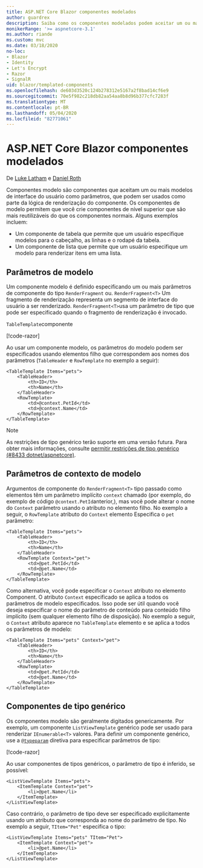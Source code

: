 ```yaml
---
title: ASP.NET Core Blazor componentes modelados
author: guardrex
description: Saiba como os componentes modelados podem aceitar um ou mais modelos de interface do usuário como parâmetros, que podem ser usados como parte da lógica de renderização do componente.
monikerRange: '>= aspnetcore-3.1'
ms.author: riande
ms.custom: mvc
ms.date: 03/18/2020
no-loc:
- Blazor
- Identity
- Let's Encrypt
- Razor
- SignalR
uid: blazor/templated-components
ms.openlocfilehash: de603d3520c124b278312e5167a2f8bad14cf6e9
ms.sourcegitcommit: 70e5f982c218db82aa54aa8b8d96b377cfc7283f
ms.translationtype: MT
ms.contentlocale: pt-BR
ms.lasthandoff: 05/04/2020
ms.locfileid: "82771061"
---
```

# <a name="aspnet-core-blazor-templated-components"></a>ASP.NET Core Blazor componentes modelados

De [Luke Latham](https://github.com/guardrex) e [Daniel Roth](https://github.com/danroth27)

Componentes modelo são componentes que aceitam um ou mais modelos de interface do usuário como parâmetros, que podem ser usados como parte da lógica de renderização do componente. Os componentes de modelo permitem que você crie componentes de nível superior que são mais reutilizáveis do que os componentes normais. Alguns exemplos incluem:

* Um componente de tabela que permite que um usuário especifique modelos para o cabeçalho, as linhas e o rodapé da tabela.
* Um componente de lista que permite que um usuário especifique um modelo para renderizar itens em uma lista.

## <a name="template-parameters"></a>Parâmetros de modelo

Um componente modelo é definido especificando um ou mais parâmetros de componente do tipo `RenderFragment` ou. `RenderFragment<T>` Um fragmento de renderização representa um segmento de interface do usuário a ser renderizado. `RenderFragment<T>`usa um parâmetro de tipo que pode ser especificado quando o fragmento de renderização é invocado.

`TableTemplate`componente

[!code-razor[](common/samples/3.x/BlazorWebAssemblySample/Components/TableTemplate.razor)]

Ao usar um componente modelo, os parâmetros do modelo podem ser especificados usando elementos filho que correspondem aos nomes dos parâmetros (`TableHeader` e `RowTemplate` no exemplo a seguir):

```razor
<TableTemplate Items="pets">
    <TableHeader>
        <th>ID</th>
        <th>Name</th>
    </TableHeader>
    <RowTemplate>
        <td>@context.PetId</td>
        <td>@context.Name</td>
    </RowTemplate>
</TableTemplate>
```

> [!NOTE]
> As restrições de tipo genérico terão suporte em uma versão futura. Para obter mais informações, consulte [permitir restrições de tipo genérico (#8433 dotnet/aspnetcore)](https://github.com/dotnet/aspnetcore/issues/8433).

## <a name="template-context-parameters"></a>Parâmetros de contexto de modelo

Argumentos de componente do `RenderFragment<T>` tipo passado como elementos têm um parâmetro implícito `context` chamado (por exemplo, do exemplo de código `@context.PetId`anterior,), mas você pode alterar o nome do `Context` parâmetro usando o atributo no elemento filho. No exemplo a seguir, o `RowTemplate` atributo do `Context` elemento Especifica o `pet` parâmetro:

```razor
<TableTemplate Items="pets">
    <TableHeader>
        <th>ID</th>
        <th>Name</th>
    </TableHeader>
    <RowTemplate Context="pet">
        <td>@pet.PetId</td>
        <td>@pet.Name</td>
    </RowTemplate>
</TableTemplate>
```

Como alternativa, você pode especificar o `Context` atributo no elemento Component. O atributo `Context` especificado se aplica a todos os parâmetros de modelo especificados. Isso pode ser útil quando você deseja especificar o nome do parâmetro de conteúdo para conteúdo filho implícito (sem qualquer elemento filho de disposição). No exemplo a seguir, o `Context` atributo aparece no `TableTemplate` elemento e se aplica a todos os parâmetros de modelo:

```razor
<TableTemplate Items="pets" Context="pet">
    <TableHeader>
        <th>ID</th>
        <th>Name</th>
    </TableHeader>
    <RowTemplate>
        <td>@pet.PetId</td>
        <td>@pet.Name</td>
    </RowTemplate>
</TableTemplate>
```

## <a name="generic-typed-components"></a>Componentes de tipo genérico

Os componentes modelo são geralmente digitados genericamente. Por exemplo, um componente `ListViewTemplate` genérico pode ser usado para renderizar `IEnumerable<T>` valores. Para definir um componente genérico, use a [`@typeparam`](xref:mvc/views/razor#typeparam) diretiva para especificar parâmetros de tipo:

[!code-razor[](common/samples/3.x/BlazorWebAssemblySample/Components/ListViewTemplate.razor)]

Ao usar componentes de tipos genéricos, o parâmetro de tipo é inferido, se possível:

```razor
<ListViewTemplate Items="pets">
    <ItemTemplate Context="pet">
        <li>@pet.Name</li>
    </ItemTemplate>
</ListViewTemplate>
```

Caso contrário, o parâmetro de tipo deve ser especificado explicitamente usando um atributo que corresponda ao nome do parâmetro de tipo. No exemplo a seguir, `TItem="Pet"` especifica o tipo:

```razor
<ListViewTemplate Items="pets" TItem="Pet">
    <ItemTemplate Context="pet">
        <li>@pet.Name</li>
    </ItemTemplate>
</ListViewTemplate>
```

